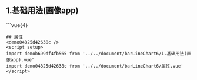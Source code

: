 ## 1.基础用法(画像app)
<demob699df4fb565 />
```vue{4}
<template>
    <bar-line-chart-6 ref="chartRef" v-bind="option"></bar-line-chart-6>
</template>
<script setup>
import { ref, onMounted } from 'vue';

const chartRef = ref();
// 组合配置项
const option = {
    showLegend: true,
    grid: { right: 40 },
    unit: ['kw/h', '吨', '元'],
    yAxisName: ['左侧y轴', '右侧y轴'],
    legendData: ['总能耗', '总用水', '支出'],
    // color: ['#0055FF', '#1FC49D', '#FF9700'],
    xAxisData: new Array(12).fill().map((n, i) => `${ (i + 1).toString().padStart(2, 0) }月`),
    seriesData: [
        {
            type: 'bar',
            yAxisIndex: 0,
            data: [8, 30, 50, 82, 73, 84, 50, 8, 30, 50, 82, 73]
        },
        {
            type: 'bar',
            yAxisIndex: 0,
            data: [32, 94, 61, 11, 52, 68, 58, 32, 94, 61, 11, 52]
        },
        {
            type: 'line',
            yAxisIndex: 1,
            data: [133, 13, 27, 92, 44, 82, 19, 133, 13, 27, 92, 44]
        }
    ]
};

onMounted(() => chartRef.value.renderChart());
</script>
<style lang="scss" scoped>
.zrx-chart {
    width: 350px;
    height: 272px;
    background-color: white;
}
</style>

```
## 属性
<demo04825d42638c />
<script setup>
import demob699df4fb565 from '../../document/barLineChart6/1.基础用法(画像app).vue'
import demo04825d42638c from '../../document/barLineChart6/属性.vue'
</script>